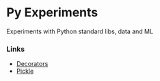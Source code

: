 # Py Experiments

Experiments with Python standard libs, data and ML

### Links

- [Decorators](https://realpython.com/primer-on-python-decorators/)
- [Pickle](https://www.datacamp.com/tutorial/pickle-python-tutorial)
